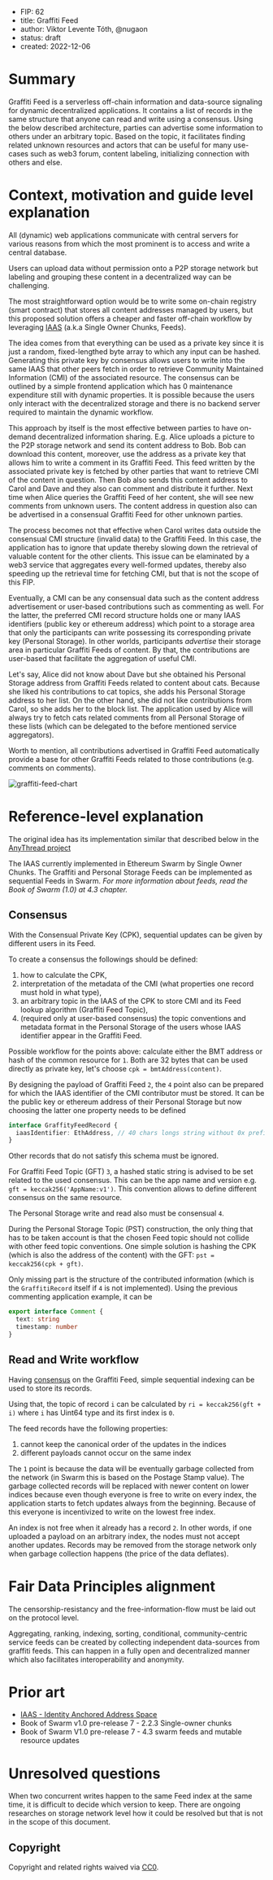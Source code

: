 - FIP: 62
- title: Graffiti Feed
- author: Viktor Levente Tóth, @nugaon
- status: draft
- created: 2022-12-06

# Summary
Graffiti Feed is a serverless off-chain information and data-source signaling for dynamic decentralized applications.
It contains a list of records in the same structure that anyone can read and write using a consensus.
Using the below described architecture, parties can advertise some information to others under an arbitrary topic.
Based on the topic, it facilitates finding related unknown resources and actors that can be useful for many use-cases such as 
web3 forum, content labeling, initializing connection with others and else.

# Context, motivation and guide level explanation
All (dynamic) web applications communicate with central servers for various reasons from which the most prominent is to access and write a central database.

Users can upload data without permission onto a P2P storage network but labeling and grouping these content in a decentralized way can be challenging.

The most straightforward option would be to write some on-chain registry (smart contract) that stores all content addresses managed by users,
but this proposed solution offers a cheaper and faster off-chain workflow by leveraging [IAAS](./0013-iaas.md) (a.k.a Single Owner Chunks, Feeds).

The idea comes from that everything can be used as a private key since it is just a random, fixed-lengthed byte array to which any input can be hashed.
Generating this private key by consensus allows users to write into the same IAAS that other peers fetch in order to retrieve Community Maintained Information (CMI) of the associated resource.
The consensus can be outlined by a simple frontend application which has 0 maintenance expenditure still with dynamic properties.
It is possible because the users only interact with the decentralized storage and there is no backend server required to maintain the dynamic workflow.

This approach by itself is the most effective between parties to have on-demand decentralized information sharing.
E.g. Alice uploads a picture to the P2P storage network and send its content address to Bob. 
Bob can download this content, moreover, use the address as a private key that allows him to write a comment in its Graffiti Feed.
This feed written by the associated private key is fetched by other parties that want to retrieve CMI of the content in question.
Then Bob also sends this content address to Carol and Dave and they also can comment and distribute it further.
Next time when Alice queries the Graffiti Feed of her content, she will see new comments from unknown users.
The content address in question also can be advertised in a consensual Graffiti Feed for other unknown parties.

The process becomes not that effective when Carol writes data outside the consensual CMI structure (invalid data) to the Graffiti Feed.
In this case, the application has to ignore that update thereby slowing down the retrieval of valuable content for the other clients.
This issue can be elaminated by a web3 service that aggregates every well-formed updates, thereby also speeding up the retrieval time for fetching CMI, but that is not the scope of this FIP.

Eventually, a CMI can be any consensual data such as the content address advertisement or user-based contributions such as commenting as well.
For the latter, the preferred CMI record structure holds one or many IAAS identifiers (public key or ethereum address) which point to a storage area that only the participants can write possessing its corresponding private key (Personal Storage).
In other worlds, participants _advertise_ their storage area in particular Graffiti Feeds of content.
By that, the contributions are user-based that facilitate the aggregation of useful CMI.

Let's say, Alice did not know about Dave but she obtained his Personal Storage address from Graffiti Feeds related to content about cats.
Because she liked his contributions to cat topics, she adds his Personal Storage address to her list.
On the other hand, she did not like contributions from Carol, so she adds her to the block list.
The application used by Alice will always try to fetch cats related comments from all Personal Storage of these lists (which can be delegated to the before mentioned service aggregators).

Worth to mention, all contributions advertised in Graffiti Feed automatically provide a base for other Graffiti Feeds related to those contributions (e.g. comments on comments).

![graffiti-feed-chart](../resources/graffiti-feed.png)

# Reference-level explanation
The original idea has its implementation similar that described below in the [AnyThread project](https://github.com/anythread/anythread/)

The IAAS currently implemented in Ethereum Swarm by Single Owner Chunks.
The Graffiti and Personal Storage Feeds can be implemented as sequential Feeds in Swarm.
_For more information about feeds, read the Book of Swarm (1.0) at 4.3 chapter._

## Consensus

With the Consensual Private Key (CPK), sequential updates can be given by different users in its Feed.

To create a consensus the followings should be defined:
1. how to calculate the CPK,
2. interpretation of the metadata of the CMI (what properties one record must hold in what type),
3. an arbitrary topic in the IAAS of the CPK to store CMI and its Feed lookup algorithm (Graffiti Feed Topic),
4. (required only at user-based consensus) the topic conventions and metadata format in the Personal Storage of the users whose IAAS identifier appear in the Graffiti Feed.

Possible workflow for the points above:
calculate either the BMT address or hash of the common resource for `1`.
Both are 32 bytes that can be used directly as private key, let's choose `cpk = bmtAddress(content)`.

By designing the payload of Graffiti Feed `2`, the `4` point also can be prepared for which the IAAS identifier of the CMI contributor must be stored.
It can be the public key or ethereum address of their Personal Storage but now choosing the latter one property needs to be defined
```ts
interface GraffityFeedRecord {
  iaasIdentifier: EthAddress, // 40 chars longs string without 0x prefix
}
```
Other records that do not satisfy this schema must be ignored.

For Graffiti Feed Topic (GFT) `3`, a hashed static string is advised to be set related to the used consensus. 
This can be the app name and version e.g. `gft = keccak256('AppName:v1')`.
This convention allows to define different consensus on the same resource.

The Personal Storage write and read also must be consensual `4`.

During the Personal Storage Topic (PST) construction, the only thing that has to be taken account is that the chosen Feed topic should not collide with other feed topic conventions.
One simple solution is hashing the CPK (which is also the address of the content) with the GFT: `pst = keccak256(cpk + gft)`.

Only missing part is the structure of the contributed information (which is the `GraffitiRecord` itself if `4` is not implemented).
Using the previous commenting application example, it can be
```ts
export interface Comment {
  text: string
  timestamp: number
}
```

## Read and Write workflow

Having [consensus](#consensus) on the Graffiti Feed, simple sequential indexing can be used to store its records.

Using that, the topic of record `i` can be calculated by `ri = keccak256(gft + i)` where `i` has Uint64 type and its first index is `0`.

The feed records have the following properties:
1. cannot keep the canonical order of the updates in the indices
2. different payloads cannot occur on the same index

The `1` point is because the data will be eventually garbage collected from the network (in Swarm this is based on the Postage Stamp value).
The garbage collected records will be replaced with newer content on lower indices because even though everyone is free to write on every index,
the application starts to fetch updates always from the beginning.
Because of this everyone is incentivized to write on the lowest free index.

An index is not free when it already has a record `2`.
In other words, if one uploaded a payload on an arbitrary index, the nodes must not accept another updates.
Records may be removed from the storage network only when garbage collection happens (the price of the data deflates).

# Fair Data Principles alignment
The censorship-resistancy and the free-information-flow must be laid out on the protocol level.

Aggregating, ranking, indexing, sorting, conditional, community-centric service feeds can be created by collecting independent data-sources from graffiti feeds.
This can happen in a fully open and decentralized manner which also facilitates interoperability and anonymity.

# Prior art
- [IAAS - Identity Anchored Address Space](./0013-iaas.md)
- Book of Swarm v1.0 pre-release 7 - 2.2.3 Single-owner chunks 
- Book of Swarm V1.0 pre-release 7 - 4.3 swarm feeds and mutable resource updates

# Unresolved questions
When two concurrent writes happen to the same Feed index at the same time, it is difficult to decide which version to keep.
There are ongoing researches on storage network level how it could be resolved but that is not in the scope of this document. 

## Copyright
Copyright and related rights waived via [CC0](https://creativecommons.org/publicdomain/zero/1.0/).
